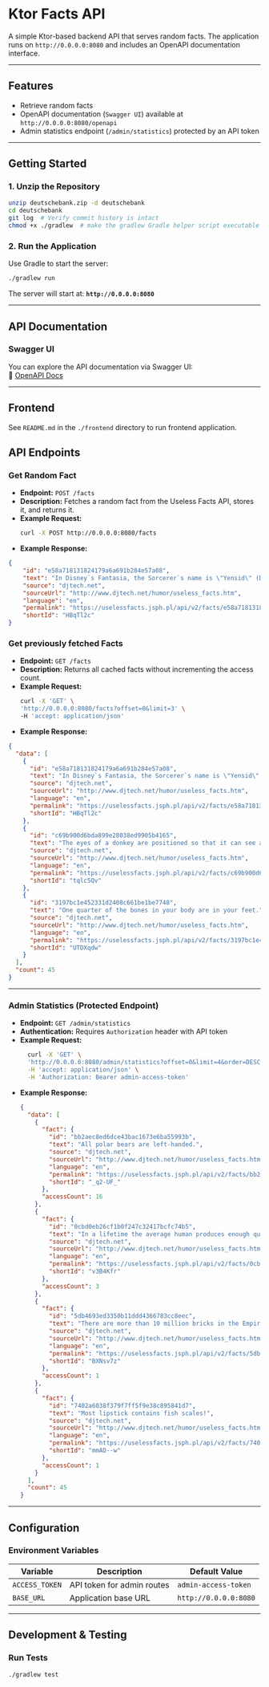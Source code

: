 
# **Ktor Facts API**

A simple Ktor-based backend API that serves random facts. The application runs on `http://0.0.0.0:8080` and includes an OpenAPI documentation interface.

---

## **Features**
- Retrieve random facts
- OpenAPI documentation (`Swagger UI`) available at `http://0.0.0.0:8080/openapi`
- Admin statistics endpoint (`/admin/statistics`) protected by an API token

---

## **Getting Started**

### **1. Unzip the Repository**
```sh
unzip deutschebank.zip -d deutschebank 
cd deutschebank
git log  # Verify commit history is intact
chmod +x ./gradlew  # make the gradlew Gradle helper script executable
```

### **2. Run the Application**
Use Gradle to start the server:
```sh
./gradlew run
```

The server will start at: **`http://0.0.0.0:8080`**

---

## **API Documentation**

### **Swagger UI**
You can explore the API documentation via Swagger UI:  
🔗 [OpenAPI Docs](http://0.0.0.0:8080/openapi)

---

## **Frontend**

See `README.md` in the `./frontend` directory to run frontend application.

## **API Endpoints**

### **Get Random Fact**
- **Endpoint:** `POST /facts`
- **Description:** Fetches a random fact from the Useless Facts API, stores it, and returns it.
- **Example Request:**
  ```sh
  curl -X POST http://0.0.0.0:8080/facts
  ```
- **Example Response:**
```json
{
    "id": "e58a718131824179a6a691b284e57a08",
    "text": "In Disney`s Fantasia, the Sorcerer`s name is \"Yensid\" (Disney backwards.)",
    "source": "djtech.net",
    "sourceUrl": "http://www.djtech.net/humor/useless_facts.htm",
    "language": "en",
    "permalink": "https://uselessfacts.jsph.pl/api/v2/facts/e58a718131824179a6a691b284e57a08",
    "shortId": "HBqTl2c"
}
```

### **Get previously fetched Facts**
- **Endpoint:** `GET /facts`
- **Description:** Returns all cached facts without incrementing the access count.
- **Example Request:**
  ```sh
  curl -X 'GET' \
  'http://0.0.0.0:8080/facts?offset=0&limit=3' \
  -H 'accept: application/json'
  ```
- **Example Response:**
```json
{
  "data": [
    {
      "id": "e58a718131824179a6a691b284e57a08",
      "text": "In Disney`s Fantasia, the Sorcerer`s name is \"Yensid\" (Disney backwards.)",
      "source": "djtech.net",
      "sourceUrl": "http://www.djtech.net/humor/useless_facts.htm",
      "language": "en",
      "permalink": "https://uselessfacts.jsph.pl/api/v2/facts/e58a718131824179a6a691b284e57a08",
      "shortId": "HBqTl2c"
    },
    {
      "id": "c69b900d6bda899e28038ed9905b4165",
      "text": "The eyes of a donkey are positioned so that it can see all four feet at all times.",
      "source": "djtech.net",
      "sourceUrl": "http://www.djtech.net/humor/useless_facts.htm",
      "language": "en",
      "permalink": "https://uselessfacts.jsph.pl/api/v2/facts/c69b900d6bda899e28038ed9905b4165",
      "shortId": "tqlc5Qv"
    },
    {
      "id": "3197bc1e452331d2408c661be1be7748",
      "text": "One quarter of the bones in your body are in your feet.",
      "source": "djtech.net",
      "sourceUrl": "http://www.djtech.net/humor/useless_facts.htm",
      "language": "en",
      "permalink": "https://uselessfacts.jsph.pl/api/v2/facts/3197bc1e452331d2408c661be1be7748",
      "shortId": "UTDXqdw"
    }
  ],
  "count": 45
}
```

---

### **Admin Statistics (Protected Endpoint)**
- **Endpoint:** `GET /admin/statistics`
- **Authentication:** Requires `Authorization` header with API token
- **Example Request:**
  ```sh
    curl -X 'GET' \
    'http://0.0.0.0:8080/admin/statistics?offset=0&limit=4&order=DESC' \
    -H 'accept: application/json' \
    -H 'Authorization: Bearer admin-access-token'
  ```
- **Example Response:**
  ```json
  {
    "data": [
      {
        "fact": {
          "id": "bb2aec8ed6dce43bac1673e6ba55993b",
          "text": "All polar bears are left-handed.",
          "source": "djtech.net",
          "sourceUrl": "http://www.djtech.net/humor/useless_facts.htm",
          "language": "en",
          "permalink": "https://uselessfacts.jsph.pl/api/v2/facts/bb2aec8ed6dce43bac1673e6ba55993b",
          "shortId": "_q2-UF_"
        },
        "accessCount": 16
      },
      {
        "fact": {
          "id": "0cbd0eb26cf1b0f247c32417bcfc74b5",
          "text": "In a lifetime the average human produces enough quarts of spit to fill 2 swimming pools.",
          "source": "djtech.net",
          "sourceUrl": "http://www.djtech.net/humor/useless_facts.htm",
          "language": "en",
          "permalink": "https://uselessfacts.jsph.pl/api/v2/facts/0cbd0eb26cf1b0f247c32417bcfc74b5",
          "shortId": "v3B4Kfr"
        },
        "accessCount": 3
      },
      {
        "fact": {
          "id": "5db4693ed3350b11ddd4366783cc8eec",
          "text": "There are more than 10 million bricks in the Empire State Building!",
          "source": "djtech.net",
          "sourceUrl": "http://www.djtech.net/humor/useless_facts.htm",
          "language": "en",
          "permalink": "https://uselessfacts.jsph.pl/api/v2/facts/5db4693ed3350b11ddd4366783cc8eec",
          "shortId": "BXNsv7z"
        },
        "accessCount": 1
      },
      {
        "fact": {
          "id": "7402a6038f379f7ff5f9e38c895841d7",
          "text": "Most lipstick contains fish scales!",
          "source": "djtech.net",
          "sourceUrl": "http://www.djtech.net/humor/useless_facts.htm",
          "language": "en",
          "permalink": "https://uselessfacts.jsph.pl/api/v2/facts/7402a6038f379f7ff5f9e38c895841d7",
          "shortId": "mmAD--w"
        },
        "accessCount": 1
      }
    ],
    "count": 45
  }
  ```

---

## **Configuration**

### **Environment Variables**
| Variable          | Description           | Default Value |
|------------------|---------------------|--------------|
| `ACCESS_TOKEN`   | API token for admin routes | `admin-access-token` |
| `BASE_URL`       | Application base URL | `http://0.0.0.0:8080` |

---

## **Development & Testing**

### **Run Tests**
```sh
./gradlew test
```
